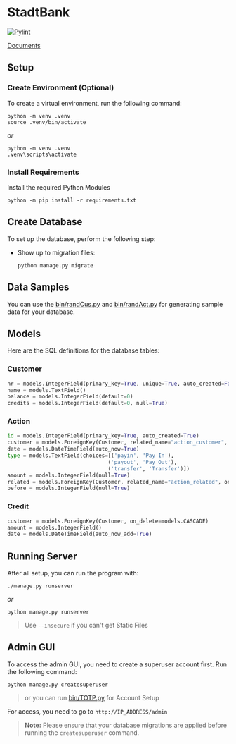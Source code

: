 # StadtBank

[![Pylint](https://github.com/Kafalar-Karisik/StadtBank/actions/workflows/pylint.yml/badge.svg?branch=Django-Tailwind)](https://github.com/Kafalar-Karisik/StadtBank/actions/workflows/pylint.yml)

[Documents](https://kafalar-karisik.github.io/StadtBank/)

## Setup

### Create Environment (Optional)

To create a virtual environment, run the following command:

```shell
python -m venv .venv
source .venv/bin/activate
```

_or_

```shell
python -m venv .venv
.venv\scripts\activate
```

### Install Requirements

Install the required Python Modules

```shell
python -m pip install -r requirements.txt
```

## Create Database

To set up the database, perform the following step:

- Show up to migration files:

  ```shell
  python manage.py migrate
  ```

## Data Samples

You can use the [bin/randCus.py](bin/randCus.py) and [bin/randAct.py](bin/randAct.py) for generating sample data for your database.

## Models

Here are the SQL definitions for the database tables:

### Customer

```python
nr = models.IntegerField(primary_key=True, unique=True, auto_created=False)
name = models.TextField()
balance = models.IntegerField(default=0)
credits = models.IntegerField(default=0, null=True)
```

### Action

```python
id = models.IntegerField(primary_key=True, auto_created=True)
customer = models.ForeignKey(Customer, related_name="action_customer", on_delete=models.CASCADE)
date = models.DateTimeField(auto_now=True)
type = models.TextField(choices=[('payin', 'Pay In'),
                                ('payout', 'Pay Out'),
                                ('transfer', 'Transfer')])
amount = models.IntegerField(null=True)
related = models.ForeignKey(Customer, related_name="action_related", on_delete=models.CASCADE, null=True)
before = models.IntegerField(null=True)
```

### Credit

```python
customer = models.ForeignKey(Customer, on_delete=models.CASCADE)
amount = models.IntegerField()
date = models.DateTimeField(auto_now_add=True)
```

## Running Server

After all setup, you can run the program with:

```shell
./manage.py runserver
```

_or_

```shell
python manage.py runserver
```

> Use `--insecure` if you can't get Static Files

## Admin GUI

To access the admin GUI, you need to create a superuser account first. Run the following command:

```shell
python manage.py createsuperuser
```

> or you can run [bin/TOTP.py](bin/TOTP.py) for Account Setup

For access, you need to go to `http://IP_ADDRESS/admin`

> **Note:** Please ensure that your database migrations are applied before running the `createsuperuser` command.

